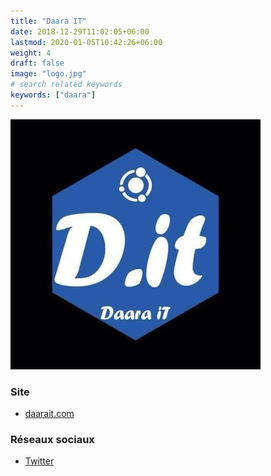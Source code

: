 ```yaml
---
title: "Daara IT"
date: 2018-12-29T11:02:05+06:00
lastmod: 2020-01-05T10:42:26+06:00
weight: 4
draft: false
image: "logo.jpg"
# search related keywords
keywords: ["daara"]
---
```


![Logo](logo.jpg "logo")

### Site

- [daarait.com](https://daarait.com)

### Réseaux sociaux

- [Twitter](https://twitter.com/com_tele_net)